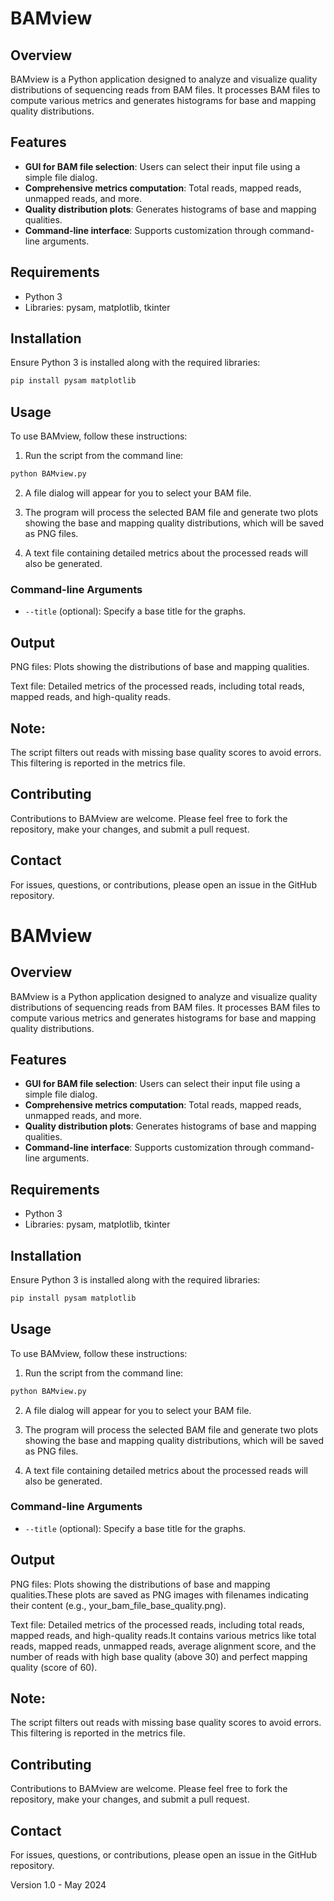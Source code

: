 # BAMview

## Overview
BAMview is a Python application designed to analyze and visualize quality distributions of sequencing reads from BAM files. It processes BAM files to compute various metrics and generates histograms for base and mapping quality distributions.

## Features
- **GUI for BAM file selection**: Users can select their input file using a simple file dialog.
- **Comprehensive metrics computation**: Total reads, mapped reads, unmapped reads, and more.
- **Quality distribution plots**: Generates histograms of base and mapping qualities.
- **Command-line interface**: Supports customization through command-line arguments.

## Requirements
- Python 3
- Libraries: pysam, matplotlib, tkinter

## Installation
Ensure Python 3 is installed along with the required libraries:
```bash
pip install pysam matplotlib
```

## Usage
To use BAMview, follow these instructions:

1. Run the script from the command line:
```bash
python BAMview.py
```

2. A file dialog will appear for you to select your BAM file.

3. The program will process the selected BAM file and generate two plots showing the base and mapping quality distributions, which will be saved as PNG files.

4. A text file containing detailed metrics about the processed reads will also be generated.

### Command-line Arguments
- `--title` (optional): Specify a base title for the graphs.

## Output

PNG files: Plots showing the distributions of base and mapping qualities.

Text file: Detailed metrics of the processed reads, including total reads, mapped reads, and high-quality reads.

## Note:

The script filters out reads with missing base quality scores to avoid errors. This filtering is reported in the metrics file.

## Contributing
Contributions to BAMview are welcome. Please feel free to fork the repository, make your changes, and submit a pull request.

## Contact
For issues, questions, or contributions, please open an issue in the GitHub repository.

# BAMview

## Overview
BAMview is a Python application designed to analyze and visualize quality distributions of sequencing reads from BAM files. It processes BAM files to compute various metrics and generates histograms for base and mapping quality distributions.

## Features
- **GUI for BAM file selection**: Users can select their input file using a simple file dialog.
- **Comprehensive metrics computation**: Total reads, mapped reads, unmapped reads, and more.
- **Quality distribution plots**: Generates histograms of base and mapping qualities.
- **Command-line interface**: Supports customization through command-line arguments.

## Requirements
- Python 3
- Libraries: pysam, matplotlib, tkinter

## Installation
Ensure Python 3 is installed along with the required libraries:
```bash
pip install pysam matplotlib
```

## Usage
To use BAMview, follow these instructions:

1. Run the script from the command line:
```bash
python BAMview.py
```

2. A file dialog will appear for you to select your BAM file.

3. The program will process the selected BAM file and generate two plots showing the base and mapping quality distributions, which will be saved as PNG files.

4. A text file containing detailed metrics about the processed reads will also be generated.

### Command-line Arguments
- `--title` (optional): Specify a base title for the graphs.

## Output

PNG files: Plots showing the distributions of base and mapping qualities.These plots are saved as PNG images with filenames indicating their content (e.g., your_bam_file_base_quality.png).

Text file: Detailed metrics of the processed reads, including total reads, mapped reads, and high-quality reads.It contains various metrics like total reads, mapped reads, unmapped reads, average alignment score, and the number of reads with high base quality (above 30) and perfect mapping quality (score of 60).

## Note:

The script filters out reads with missing base quality scores to avoid errors. This filtering is reported in the metrics file.

## Contributing
Contributions to BAMview are welcome. Please feel free to fork the repository, make your changes, and submit a pull request.

## Contact
For issues, questions, or contributions, please open an issue in the GitHub repository.

Version 1.0 - May 2024
